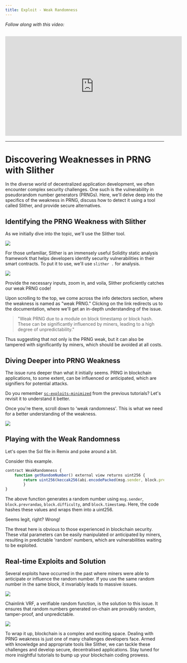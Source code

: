 ```yaml
---
title: Exploit - Weak Randomness
---
```


_Follow along with this video:_

## <iframe width="560" height="315" src="https://youtu.be/dAON44pV9z8" title="YouTube Player" frameborder="0" allow="accelerometer; autoplay; clipboard-write; encrypted-media; gyroscope; picture-in-picture; web-share" allowfullscreen></iframe>

---

# Discovering Weaknesses in PRNG with Slither

In the diverse world of decentralized application development, we often encounter complex security challenges. One such is the vulnerability in pseudorandom number generators (PRNGs). Here, we'll delve deep into the specifics of the weakness in PRNG, discuss how to detect it using a tool called Slither, and provide secure alternatives.

## Identifying the PRNG Weakness with Slither

As we initially dive into the topic, we'll use the Slither tool.

![](https://cdn.videotap.com/7nugMPqDrdTJOkuQc2VL-17.86.png)

For those unfamiliar, Slither is an immensely useful Solidity static analysis framework that helps developers identify security vulnerabilities in their smart contracts. To put it to use, we'll use `slither .` for analysis.

![](https://cdn.videotap.com/KVCSvBriSAdLW0iGaC85-26.79.png)

Provide the necessary inputs, zoom in, and voila, Slither proficiently catches our weak PRNG code!

Upon scrolling to the top, we come across the info detectors section, where the weakness is named as "weak PRNG." Clicking on the link redirects us to the documentation, where we'll get an in-depth understanding of the issue.

> "Weak PRNG due to a module on block timestamp or block hash. These can be significantly influenced by miners, leading to a high degree of unpredictability."

Thus suggesting that not only is the PRNG weak, but it can also be tampered with significantly by miners, which should be avoided at all costs.

## Diving Deeper into PRNG Weakness

The issue runs deeper than what it initially seems. PRNG in blockchain applications, to some extent, can be influenced or anticipated, which are signifiers for potential attacks.

Do you remember [`sc-exploits-minimized`](https://github.com/Cyfrin/sc-exploits-minimized) from the previous tutorials? Let's revisit it to understand it better.

Once you're there, scroll down to 'weak randomness'. This is what we need for a better understanding of the weakness.

![](https://cdn.videotap.com/WLZxtJUXvyxCOZKz6ptG-107.16.png)

## Playing with the Weak Randomness

Let's open the Sol file in Remix and poke around a bit.

Consider this example.

```js
contract WeakRandomness {
    function getRandomNumber() external view returns uint256 {
        return uint256(keccak256(abi.encodePacked(msg.sender, block.prevrandao, block.difficulty, block.timestamp)));
        }
}
```

The above function generates a random number using `msg.sender`, `block.prevrandao`, `block.difficulty`, and `block.timestamp`. Here, the code hashes these values and wraps them into a uint256.

Seems legit, right? Wrong!

The threat here is obvious to those experienced in blockchain security. These vital parameters can be easily manipulated or anticipated by miners, resulting in predictable 'random' numbers, which are vulnerabilities waiting to be exploited.

## Real-time Exploits and Solution

Several exploits have occurred in the past where miners were able to anticipate or influence the random number. If you use the same random number in the same block, it invariably leads to massive issues.

![](https://cdn.videotap.com/pG215QeyShJvBxt7ocmk-174.14.png)

Chainlink VRF, a verifiable random function, is the solution to this issue. It ensures that random numbers generated on-chain are provably random, tamper-proof, and unpredictable.

![](https://cdn.videotap.com/e5n2aLD8xI6u253dq8Va-183.07.png)

To wrap it up, blockchain is a complex and exciting space. Dealing with PRNG weakness is just one of many challenges developers face. Armed with knowledge and appropriate tools like Slither, we can tackle these challenges and develop secure, decentralised applications. Stay tuned for more insightful tutorials to bump up your blockchain coding prowess.
